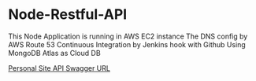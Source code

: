 # Node-Restful-API

This Node Application is running in AWS EC2 instance
The DNS config by AWS Route 53
Continuous Integration by Jenkins hook with Github
Using MongoDB Atlas as Cloud DB

[Personal Site API Swagger URL](http://jingzhefeng.com:3000/api/)
